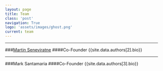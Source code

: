 ```yaml
---
layout: page
title: Team
class: 'post'
navigation: True
logo: 'assets/images/ghost.png'
current: team
---
```


___

###[Martin Seneviratne]({{site.baseurl}}author/martin)
####Co-Founder
{{site.data.authors[2].bio}}
___

###Mark Santamaria
####Co-Founder
{{site.data.authors[3].bio}}
